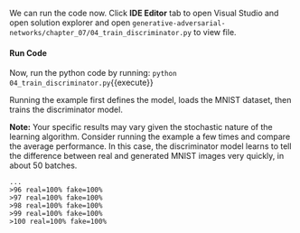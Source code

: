 We can run the code now. Click **IDE Editor** tab to open Visual Studio and open solution explorer and open `generative-adversarial-networks/chapter_07/04_train_discriminator.py` to view file.

#### Run Code

Now, run the python code by running: `python 04_train_discriminator.py`{{execute}}

Running the example first defines the model, loads the MNIST dataset, then trains the
discriminator model.

**Note:** Your specific results may vary given the stochastic nature of the learning algorithm.
Consider running the example a few times and compare the average performance.
In this case, the discriminator model learns to tell the difference between real and generated
MNIST images very quickly, in about 50 batches.

```
...
>96 real=100% fake=100%
>97 real=100% fake=100%
>98 real=100% fake=100%
>99 real=100% fake=100%
>100 real=100% fake=100%
```
